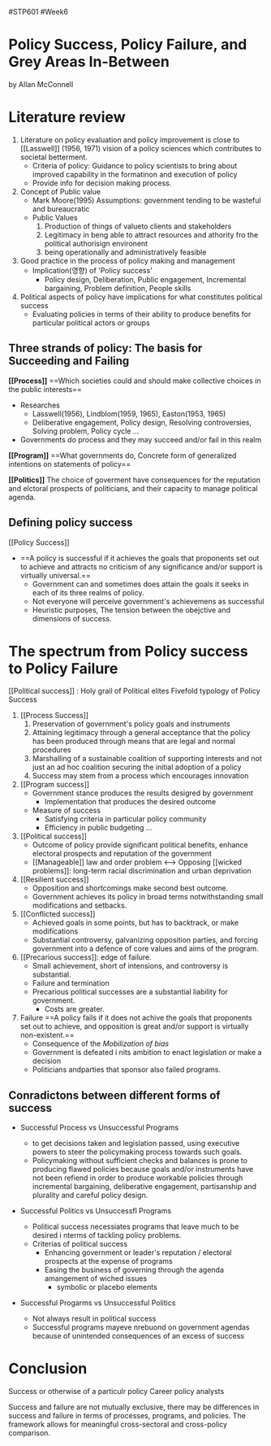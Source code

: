 #STP601 #Week6
# Policy Success, Policy Failure, and Grey Areas In-Between
by Allan McConnell
# Literature review
1. Literature on policy evaluation and policy improvement is close to [[Lasswell]] (1956, 1971) vision of a policy sciences which contributes to societal betterment. 
	* Criteria of policy: Guidance to policy scientists to bring about improved capability in the formatinon and execution of policy
	* Provide info for decision making process. 
2. Concept of Public value
	* Mark Moore(1995) Assumptions: government tending to be wasteful and bureaucratic
	* Public Values
		1) Production of things of valueto clients and stakeholders
		2) Legitimacy in beng able to attract resources and athority fro the political authorisign environent
		3) being operationally and administratively feasible 
3. Good practice in the process of policy making and management
	* Implication(영향) of 'Policy success'
		* Policy design, Deliberation, Public engagement, Incremental bargaining, Problem definition, People skills
4. Political aspects of policy have implications for what constitutes political success
	* Evaluating policies in terms of their ability to produce benefits for particular political actors or groups 

## Three strands of policy: The basis for Succeeding and Failing
**[[Process]]**
==Which societies could and should make collective choices in the public interests==
* Researches 
	* Lasswell(1956), Lindblom(1959, 1965), Easton(1953, 1965)
	* Deliberative engagement, Policy design, Resolving controversies, Solving problem, Policy cycle ... 
* Governments do process and they may succeed and/or fail in this realm

**[[Program]]**
==What governments do, Concrete form of generalized intentions on statements of policy==

**[[Politics]]**
The choice of goverment have consequences for the reputation and elctoral prospects of politicians, and their capacity to manage political agenda. 

## Defining policy success
[[Policy Success]]
* ==A policy is successful if it achieves the goals that proponents set out to achieve and attracts no criticism of any significance and/or support is virtually universal.== 
	* Government can and sometimes does attain the goals it seeks in each of its three realms of policy. 
	* Not everyone will perceive government's achievemens as successful
	* Heuristic purposes, The tension between the obejctive and dimensions of success. 

# The spectrum from Policy success to Policy Failure
[[Political success]] : Holy grail of Political elites
Fivefold typology of Policy Success 
1. [[Process Success]]
	1) Preservation of government's policy goals and instruments
	2) Attaining legitimacy through a general acceptance that the policy has been produced through means that are legal and normal procedures
	3) Marshalling of a sustainable coalition of supporting interests and not just an ad hoc coalition securing the initial adoption of a policy
	4) Success may stem from a process which encourages innovation 
2. [[Program success]]
	* Government stance produces the results desigred by government
		* Implementation that produces the desired outcome
	* Measure of success
		* Satisfying criteria in particular policy community
		* Efficiency in public budgeting ... 
3. [[Political success]]
	* Outcome of policy provide significant political benefits, enhance electoral prospects and reputation of the government  
	* [[Manageable]] law and order problem 
		<--> Opposing [[wicked problems]]: long-term racial discrimination and urban deprivation
4. [[Resilient success]]
	* Opposition and shortcomings make second best outcome.
	* Government achieves its policy in broad terms notwithstanding small modifications and setbacks.
5.  [[Conflicted success]]
	* Achieved goals in some points, but has to backtrack, or make modifications 
	* Substantial controversy, galvanizing opposition parties, and forcing government into a defence of core values and aims of the program.
6.  [[Precarious success]]: edge of failure. 
	* Small achievement, short of intensions, and controversy is substantial. 
	* Failure and termination
	* Precarious political successes are a substantial liability for government. 
		* Costs are greater. 
7. Failure
	==A policy fails if it does not achive the goals that proponents set out to achieve, and opposition is great and/or support is virtually non-existent.==
	* Consequence of the *Mobilization of bias*
	* Government is defeated i nits ambition to enact legislation or make a decision 
	* Politicians andparties that sponsor also failed programs. 

## Conradictons between different forms of success
* Successful Process vs Unsuccessful Programs
	* to get decisions taken and legislation passed, using executive powers to steer the policymaking process towards such goals. 
	* Policymaking without sufficient checks and balances is prone to producing flawed policies because goals and/or instruments have not been refiend in order to produce workable policies through incremental bargaining, deliberative engagement, partisanship and plurality and careful policy design. 

* Successful Politics vs Unsuccessfl Programs
	* Political success necessiates programs that leave much to be desired i nterms of tackling policy problems. 
	* Criterias of political success
		* Enhancing government or leader's reputation / electoral prospects at the expense of programs 
		* Easing the business of governing through the agenda amangement of wiched issues
			* symbolic or placebo elements

* Successful Progarms vs Unsuccessful Politics
	* Not always result in political success
	* Successful programs mayeve nrebuond on government agendas because of unintended consequences of an excess of success


# Conclusion
Success or otherwise of a particulr policy 
Career policy analysts 

Success and failure are not mutually exclusive, 
there may be differences in success and failure in terms of processes, programs, and policies. 
The framework allows for meaningful cross-sectoral and cross-policy comparison. 